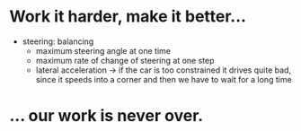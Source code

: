 # Work it harder, make it better...

- steering: balancing
    - maximum steering angle at one time
    - maximum rate of change of steering at one step
    - lateral acceleration
    -> if the car is too constrained it drives quite bad, since it speeds into a corner and then we have to wait for a long time

# ... our work is never over.